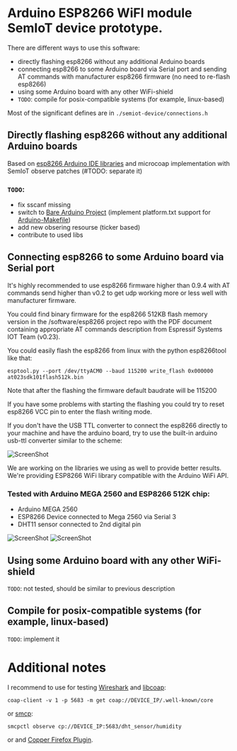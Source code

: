 # Arduino ESP8266 WiFI module SemIoT device prototype.

There are different ways to use this software:
+ directly flashing esp8266 without any additional Arduino boards
+ connecting esp8266 to some Arduino board via Serial port
and sending AT commands with manufacturer esp8266 firmware
(no need to re-flash esp8266)
+ using some Arduino board with any other WiFi-shield
+ `TODO`: compile for posix-compatible systems (for example, linux-based)

Most of the significant defines are in `./semiot-device/connections.h`


## Directly flashing esp8266 without any additional Arduino boards

Based on [esp8266 Arduino IDE libraries](https://github.com/esp8266/Arduino)
and microcoap implementation with SemIoT observe patches (#TODO: separate it)

### `TODO`:
+ fix sscanf missing
+ switch to [Bare Arduino Project](https://github.com/ladislas/Bare-Arduino-Project)
(implement platform.txt support for [Arduino-Makefile](https://github.com/sudar/Arduino-Makefile))
+ add new obsering resourse (ticker based)
+ contribute to used libs

## Connecting esp8266 to some Arduino board via Serial port

It's highly recommended to use esp8266 firmware higher than 0.9.4
with AT commands send higher than v0.2
to get udp working more or less well with manufacturer firmware.

You could find binary firmware for the esp8266 512KB flash memory version
in the /software/esp8266 project repo
with the PDF document containing appropriate AT commands description
from Espressif Systems IOT Team (v0.23).

You could easily flash the esp8266 from linux with the python esp8266tool like that:

```
esptool.py --port /dev/ttyACM0 --baud 115200 write_flash 0x000000 at023sdk101flash512k.bin
```

Note that after the flashing the firmware default baudrate will be 115200

If you have some problems with starting the flashing
you could try to reset esp8266 VCC pin to enter the flash writing mode.

If you don't have the USB TTL converter to connect the esp8266 directly to your machine
and have the arduino board,
try to use the built-in arduino usb-ttl converter similar to the scheme:

![ScreenShot](http://esp8266.ru/wp-content/uploads/esp8266-arduino_bb.jpg)

We are working on the libraries we using as well to provide better results.
We're providing ESP8266 WiFi library compatible with the Arduino WiFi API.

### Tested with Arduino MEGA 2560 and ESP8266 512K chip:
+ Arduino MEGA 2560
+ ESP8266 Device connected to Mega 2560 via Serial 3
+ DHT11 sensor connected to 2nd digital pin

![ScreenShot](https://dl.dropboxusercontent.com/u/39622126/Docs/semiot-shots/semiot-device_schem.png)
![ScreenShot](https://dl.dropboxusercontent.com/u/39622126/Docs/semiot-shots/semiot-device_bb.png)

## Using some Arduino board with any other WiFi-shield

`TODO`: not tested, should be similar to previous description

## Compile for posix-compatible systems (for example, linux-based)

`TODO`: implement it

# Additional notes

I recommend to use for testing [Wireshark](https://www.wireshark.org/) and
[libcoap](https://libcoap.net/):
```
coap-client -v 1 -p 5683 -m get coap://DEVICE_IP/.well-known/core
```
or [smcp](https://github.com/darconeous/smcp/):
```
smcpctl observe cp://DEVICE_IP:5683/dht_sensor/humidity
```

or and [Copper Firefox Plugin](https://addons.mozilla.org/En-us/firefox/addon/copper-270430/).
